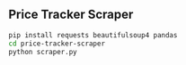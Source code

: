 ## Price Tracker Scraper
```bash
pip install requests beautifulsoup4 pandas
cd price-tracker-scraper
python scraper.py

